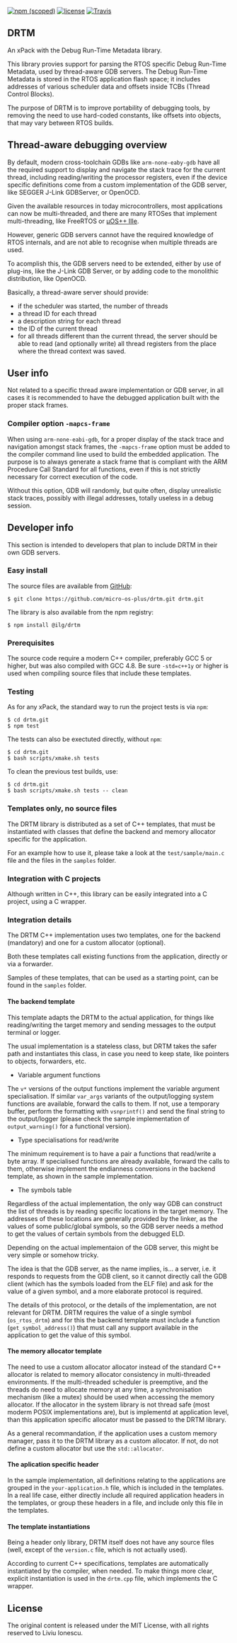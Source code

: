 [![npm (scoped)](https://img.shields.io/npm/v/@ilg/drtm.svg)](https://www.npmjs.com/package/@ilg/drtm) [![license](https://img.shields.io/github/license/micro-os-plus/drtm.svg)](https://github.com/micro-os-plus/drtm/blob/xpack/LICENSE) [![Travis](https://img.shields.io/travis/micro-os-plus/drtm.svg)](https://travis-ci.org/micro-os-plus/drtm)

## DRTM

An xPack with the Debug Run-Time Metadata library. 

This library provies support for parsing the RTOS specific Debug Run-Time Metadata, used by thread-aware GDB servers. The Debug Run-Time Metadata is stored in the RTOS application flash space; it includes addresses of various scheduler data and offsets inside TCBs (Thread Control Blocks).

The purpose of DRTM is to improve portability of debugging tools, by removing the need to use hard-coded constants, like offsets into objects, that may vary between RTOS builds.

## Thread-aware debugging overview

By default, modern cross-toolchain GDBs like `arm-none-eaby-gdb` have all the required support to display and navigate the stack trace for the current thread, including reading/writing the processor registers, even if the device specific definitions come from a custom implementation of the GDB server, like SEGGER J-Link GDBServer, or OpenOCD.

Given the available resources in today microcontrollers, most applications can now be  multi-threaded, and there are many RTOSes that implement multi-threading, like FreeRTOS or [µOS++ IIIe](http://micro-os-plus.github.io).

However, generic GDB servers cannot have the required knowledge of RTOS internals, and are not able to recognise when multiple threads are used.

To acomplish this, the GDB servers need to be extended, either by use of plug-ins, like the J-Link GDB Server, or by adding code to the monolithic distribution, like OpenOCD.

Basically, a thread-aware server should provide:

- if the scheduler was started, the number of threads
- a thread ID for each thread
- a description string for each thread
- the ID of the current thread
- for all threads different than the current thread, the server should be able to read (and optionally write) all thread registers from the place where the thread context was saved.

## User info

Not related to a specific thread aware implementation or GDB server, in all cases it is recommended to have the debugged application built with the proper stack frames.

### Compiler option `-mapcs-frame`

When using `arm-none-eabi-gdb`, for a proper display of the stack trace and navigation amongst stack frames, the `-mapcs-frame` option must be added to the compiler command line used to build the embedded application. The purpose is to always generate a stack frame that is compliant with the ARM Procedure Call Standard for all functions, even if this is not strictly necessary for correct execution of the code.

Without this option, GDB will randomly, but quite often, display unrealistic stack traces, possibly with illegal addresses, totally useless in a debug session.

## Developer info

This section is intended to developers that plan to include DRTM in their own GDB servers.

### Easy install

The source files are available from [GitHub](https://github.com/micro-os-plus/drtm):

```
$ git clone https://github.com/micro-os-plus/drtm.git drtm.git
```

The library is also available from the npm registry:

```
$ npm install @ilg/drtm
```

### Prerequisites

The source code require a modern C++ compiler, preferably GCC 5 or higher, but was also compiled with GCC 4.8. Be sure `-std=c++1y` or higher is used when compiling source files that include these templates.

### Testing

As for any xPack, the standard way to run the project tests is via `npm`:

```
$ cd drtm.git
$ npm test
```

The tests can also be exectuted directly, without `npm`:

```
$ cd drtm.git
$ bash scripts/xmake.sh tests 
```

To clean the previous test builds, use:

```
$ cd drtm.git
$ bash scripts/xmake.sh tests -- clean
```

### Templates only, no source files

The DRTM library is distributed as a set of C++ templates, that must be instantiated with classes that define the backend and memory allocator specific for the application.

For an example how to use it, please take a look at the `test/sample/main.c` file and the files in the `samples` folder.

### Integration with C projects

Although written in C++, this library can be easily integrated into a C project, using a C wrapper.

### Integration details

The DRTM C++ implementation uses two templates, one for the backend (mandatory) and one for a custom allocator (optional).

Both these templates call existing functions from the application, directly or via a forwarder.

Samples of these templates, that can be used as a starting point, can be found in the `samples` folder.

#### The backend template

This template adapts the DRTM to the actual application, for things like reading/writing the target memory and sending messages to the output terminal or logger.

The usual implementation is a stateless class, but DRTM takes the safer path and instantiates this class, in case you need to keep state, like pointers to objects, forwarders, etc.

* Variable argument functions

The `v*` versions of the output functions implement the variable argument specialisation. If similar `var_args` variants of the output/logging system functions are available, forward the calls to them. If not, use a temporary buffer, perform the formatting with `vsnprintf()` and send the final string to the output/logger (please check the sample implementation of `output_warning()` for a functional version).

* Type specialisations for read/write

The minimum requirement is to have a pair a functions that read/write a byte array. If specialised functions are already available, forward the calls to them, otherwise implement the endianness conversions in the backend template, as shown in the sample implementation.

* The symbols table

Regardless of the actual implementation, the only way GDB can construct the list of threads is by reading specific locations in the target memory. The addresses of these locations are generally provided by the linker, as the values of some public/global symbols, so the GDB server needs a method to get the values of certain symbols from the debugged ELD.

Depending on the actual implementaion of the GDB server, this might be very simple or somehow tricky.

The idea is that the GDB server, as the name implies, is... a server, i.e. it responds to requests from the GDB client, so it cannot directly call the GDB client (which has the symbols loaded from the ELF file) and ask for the value of a given symbol, and a more elaborate protocol is required.

The details of this protocol, or the details of the implementation, are not relevant for DRTM. DRTM requires the value of a single symbol (`os_rtos_drtm`) and for this the backend template must include a function (`get_symbol_address()`) that must call any support available in the application to get the value of this symbol.


#### The memory allocator template

The need to use a custom allocator allocator instead of the standard C++ allocator is related to memory allocator consistency in multi-threaded environments. If the multi-threaded scheduler is preemptive, and the threads do need to allocate memory at any time, a synchronisation mechanism (like a mutex) should be used when accessing the memory allocator. If the allocator in the system library is not thread safe (most moderm POSIX implementations are), but is implementd at application level, than this application specific allocator must be passed to the DRTM library.

As a general recommandation, if the application uses a custom memory manager, pass it to the DRTM library as a custom allocator. If not, do not define a custom allocator but use the `std::allocator`.

#### The aplication specific header

In the sample implementation, all definitions relating to the applications are grouped in the `your-application.h` file, which is included in the templates. In a real life case, either directly include all required application headers in the templates, or group these headers in a file, and include only this file in the templates.

#### The template instantiations

Being a header only library, DRTM itself does not have any source files (well, except of the `version.c` file, which is not actually used).

According to current C++ specifications, templates are automatically instantiated by the compiler, when needed. To make things more clear, explicit instantiation is used in the `drtm.cpp` file, which implements the C wrapper.

## License

The original content is released under the MIT License, with
all rights reserved to Liviu Ionescu.

